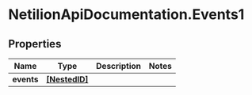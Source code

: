 # NetilionApiDocumentation.Events1

## Properties
Name | Type | Description | Notes
------------ | ------------- | ------------- | -------------
**events** | [**[NestedID]**](NestedID.md) |  | 


